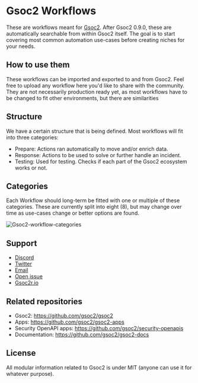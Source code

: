 # Gsoc2 Workflows
These are workflows meant for [Gsoc2](https://github.com/gsoc2/gsoc2). After Gsoc2 0.9.0, these are automatically searchable from within Gsoc2 itself. The goal is to start covering most common automation use-cases before creating niches for your needs.

## How to use them
These workflows can be imported and exported to and from Gsoc2. Feel free to upload any workflow here you'd like to share with the community. They are not necessarily production ready yet, as most workflows have to be changed to fit other environments, but there are similarities

## Structure
We have a certain structure that is being defined. Most workflows will fit into three categories:
* Prepare: Actions ran automatically to move and/or enrich data.
* Response: Actions to be used to solve or further handle an incident.
* Testing: Used for testing. Checks if each part of the Gsoc2 ecosystem works or not.

## Categories
Each Workflow should long-term be fitted with one or multiple of these categories. These are currently split into eight (8), but may change over time as use-cases change or better options are found.

![Gsoc2-workflow-categories](https://github.com/gsoc2/gsoc2-workflows/blob/master/images/categories_circle_dark.png)

## Support
* [Discord](https://discord.gg/B2CBzUm)
* [Twitter](https://twitter.com/gsoc2io)
* [Email](mailto:gsoc2@gsoc2r.io)
* [Open issue](https://github.com/gsoc2/Gsoc2/issues/new)
* [Gsoc2r.io](https://gsoc2r.io/contact)

## Related repositories
* Gsoc2: https://github.com/gsoc2/gsoc2
* Apps: https://github.com/gsoc2/gsoc2-apps
* Security OpenAPI apps: https://github.com/gsoc2/security-openapis
* Documentation: https://github.com/gsoc2/gsoc2-docs

## License
All modular information related to Gsoc2 is under MIT (anyone can use it for whatever purpose).
